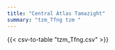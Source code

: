 ```yaml
---
title: "Central Atlas Tamazight"
summary: "tzm_Tfng tzm " 
---
```

{{< csv-to-table "tzm_Tfng.csv" >}}

